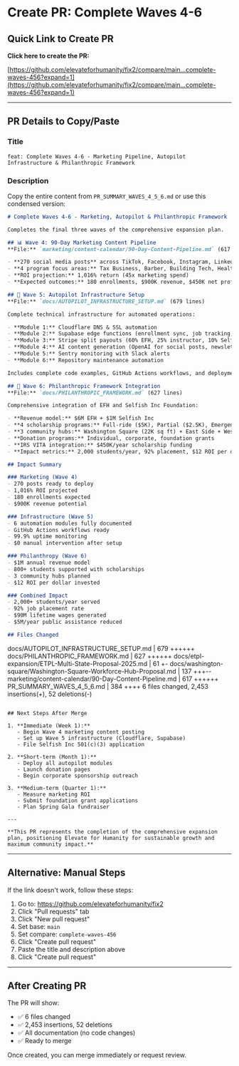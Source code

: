 # Create PR: Complete Waves 4-6

## Quick Link to Create PR

**Click here to create the PR:**

[https://github.com/elevateforhumanity/fix2/compare/main...complete-waves-456?expand=1](https://github.com/elevateforhumanity/fix2/compare/main...complete-waves-456?expand=1)

---

## PR Details to Copy/Paste

### Title
```
feat: Complete Waves 4-6 - Marketing Pipeline, Autopilot Infrastructure & Philanthropic Framework
```

### Description

Copy the entire content from `PR_SUMMARY_WAVES_4_5_6.md` or use this condensed version:

```markdown
# Complete Waves 4-6 - Marketing, Autopilot & Philanthropic Framework

Completes the final three waves of the comprehensive expansion plan.

## 📊 Wave 4: 90-Day Marketing Content Pipeline
**File:** `marketing/content-calendar/90-Day-Content-Pipeline.md` (617 lines)

- **270 social media posts** across TikTok, Facebook, Instagram, LinkedIn
- **4 program focus areas:** Tax Business, Barber, Building Tech, Healthcare
- **ROI projection:** 1,016% return (45x marketing spend)
- **Expected outcomes:** 180 enrollments, $900K revenue, $450K net profit

## 🤖 Wave 5: Autopilot Infrastructure Setup
**File:** `docs/AUTOPILOT_INFRASTRUCTURE_SETUP.md` (679 lines)

Complete technical infrastructure for automated operations:

- **Module 1:** Cloudflare DNS & SSL automation
- **Module 2:** Supabase edge functions (enrollment sync, job tracking, reporting)
- **Module 3:** Stripe split payouts (60% EFH, 25% instructor, 10% Selfish Inc, 5% platform)
- **Module 4:** AI content generation (OpenAI for social posts, newsletters)
- **Module 5:** Sentry monitoring with Slack alerts
- **Module 6:** Repository maintenance automation

Includes complete code examples, GitHub Actions workflows, and deployment checklists.

## 💝 Wave 6: Philanthropic Framework Integration
**File:** `docs/PHILANTHROPIC_FRAMEWORK.md` (627 lines)

Comprehensive integration of EFH and Selfish Inc Foundation:

- **Revenue model:** $6M EFH + $1M Selfish Inc
- **4 scholarship programs:** Full-ride ($5K), Partial ($2.5K), Emergency ($500-1K), Tools ($500-1.5K)
- **3 community hubs:** Washington Square (22K sq ft) + East Side + West Side
- **Donation programs:** Individual, corporate, foundation grants
- **IRS VITA integration:** $450K/year scholarship funding
- **Impact metrics:** 2,000 students/year, 92% placement, $12 ROI per dollar

## Impact Summary

### Marketing (Wave 4)
- 270 posts ready to deploy
- 1,016% ROI projected
- 180 enrollments expected
- $900K revenue potential

### Infrastructure (Wave 5)
- 6 automation modules fully documented
- GitHub Actions workflows ready
- 99.9% uptime monitoring
- $0 manual intervention after setup

### Philanthropy (Wave 6)
- $1M annual revenue model
- 800+ students supported with scholarships
- 3 community hubs planned
- $12 ROI per dollar invested

### Combined Impact
- 2,000+ students/year served
- 92% job placement rate
- $90M lifetime wages generated
- $5M/year public assistance reduced

## Files Changed
```
docs/AUTOPILOT_INFRASTRUCTURE_SETUP.md                             | 679 ++++++
docs/PHILANTHROPIC_FRAMEWORK.md                                    | 627 ++++++
docs/etpl-expansion/ETPL-Multi-State-Proposal-2025.md              |  61 +-
docs/washington-square/Washington-Square-Workforce-Hub-Proposal.md | 137 +++--
marketing/content-calendar/90-Day-Content-Pipeline.md              | 617 ++++++
PR_SUMMARY_WAVES_4_5_6.md                                          | 384 ++++
6 files changed, 2,453 insertions(+), 52 deletions(-)
```

## Next Steps After Merge

1. **Immediate (Week 1):**
   - Begin Wave 4 marketing content posting
   - Set up Wave 5 infrastructure (Cloudflare, Supabase)
   - File Selfish Inc 501(c)(3) application

2. **Short-term (Month 1):**
   - Deploy all autopilot modules
   - Launch donation pages
   - Begin corporate sponsorship outreach

3. **Medium-term (Quarter 1):**
   - Measure marketing ROI
   - Submit foundation grant applications
   - Plan Spring Gala fundraiser

---

**This PR represents the completion of the comprehensive expansion plan, positioning Elevate for Humanity for sustainable growth and maximum community impact.**
```

---

## Alternative: Manual Steps

If the link doesn't work, follow these steps:

1. Go to: https://github.com/elevateforhumanity/fix2
2. Click "Pull requests" tab
3. Click "New pull request"
4. Set base: `main`
5. Set compare: `complete-waves-456`
6. Click "Create pull request"
7. Paste the title and description above
8. Click "Create pull request"

---

## After Creating PR

The PR will show:
- ✅ 6 files changed
- ✅ 2,453 insertions, 52 deletions
- ✅ All documentation (no code changes)
- ✅ Ready to merge

Once created, you can merge immediately or request review.
